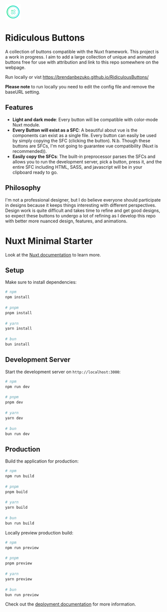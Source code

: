 ![Ridiculous Buttons logo](./logo.png)

# Ridiculous Buttons

A collection of buttons compatible with the Nuxt framework. This project is a work in progress. I aim to add a large collection of unique and animated buttons free for use with attribution and link to this repo somewhere on the webpage.

Run locally or vist https://brendanbezuko.github.io/RidiculousButtons/

**Please note** to run locally you need to edit the config file and remove the baseURL setting.

## Features

- **Light and dark mode**: Every button will be compatible with color-mode Nuxt module.
- **Every Button will exist as a SFC**: A beautiful about vue is the components can exist as a single file. Every button can easily be used by simply copying the SFC (clicking the button). N.b. Though these buttons are SFCs, I'm not going to guarantee vue compatibility (Nuxt is recommended)).
- **Easily copy the SFCs**: The built-in preprocessor parses the SFCs and allows you to run the development server, pick a button, press it, and the entire SFC including HTML, SASS, and javascript will be in your clipboard ready to go.

## Philosophy

I'm not a professional designer, but I do believe everyone should participate in designs because it keeps things interesting with different perspectives. Design work is quite difficult and takes time to refine and get good designs, so expect these buttons to undergo a lot of refining as I develop this repo with better more nuanced design, features, and animations.

# Nuxt Minimal Starter

Look at the [Nuxt documentation](https://nuxt.com/docs/getting-started/introduction) to learn more.

## Setup

Make sure to install dependencies:

```bash
# npm
npm install

# pnpm
pnpm install

# yarn
yarn install

# bun
bun install
```

## Development Server

Start the development server on `http://localhost:3000`:

```bash
# npm
npm run dev

# pnpm
pnpm dev

# yarn
yarn dev

# bun
bun run dev
```

## Production

Build the application for production:

```bash
# npm
npm run build

# pnpm
pnpm build

# yarn
yarn build

# bun
bun run build
```

Locally preview production build:

```bash
# npm
npm run preview

# pnpm
pnpm preview

# yarn
yarn preview

# bun
bun run preview
```

Check out the [deployment documentation](https://nuxt.com/docs/getting-started/deployment) for more information.

